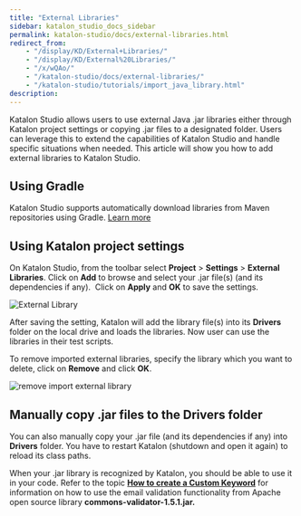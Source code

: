 ```yaml
---
title: "External Libraries" 
sidebar: katalon_studio_docs_sidebar
permalink: katalon-studio/docs/external-libraries.html 
redirect_from:
    - "/display/KD/External+Libraries/"
    - "/display/KD/External%20Libraries/"
    - "/x/wQAo/"
    - "/katalon-studio/docs/external-libraries/"
    - "/katalon-studio/tutorials/import_java_library.html"
description: 
---
```


Katalon Studio allows users to use external Java .jar libraries either through Katalon project settings or copying .jar files to a designated folder. Users can leverage this to extend the capabilities of Katalon Studio and handle specific situations when needed. This article will show you how to add external libraries to Katalon Studio.

## Using Gradle

Katalon Studio supports automatically download libraries from Maven repositories using Gradle. [Learn more](https://github.com/katalon-studio/gradle-plugin)

## Using Katalon project settings

On Katalon Studio, from the toolbar select **Project** \> **Settings** \> **External Libraries**. Click on **Add** to browse and select your .jar file(s) (and its dependencies if any).  Click on **Apply** and **OK** to save the settings.

![External Library](../../images/katalon-studio/tutorials/import_java_library/1.-Katalon-External-Library.png)

After saving the setting, Katalon will add the library file(s) into its **Drivers** folder on the local drive and loads the libraries. Now user can use the libraries in their test scripts.

To remove imported external libraries, specify the library which you want to delete, click on **Remove** and click **OK**.

![ remove import external library](../../images/katalon-studio/tutorials/import_java_library/2.-Katalon-External-Library.png)

## Manually copy .jar files to the Drivers folder

You can also manually copy your .jar file (and its dependencies if any) into **Drivers** folder. You have to restart Katalon (shutdown and open it again) to reload its class paths.

When your .jar library is recognized by Katalon, you should be able to use it in your code. Refer to the topic **[How to create a Custom Keyword](/katalon-studio/tutorials/create-custom-keyword/)** for information on how to use the email validation functionality from Apache open source library **commons-validator-1.5.1.jar.**